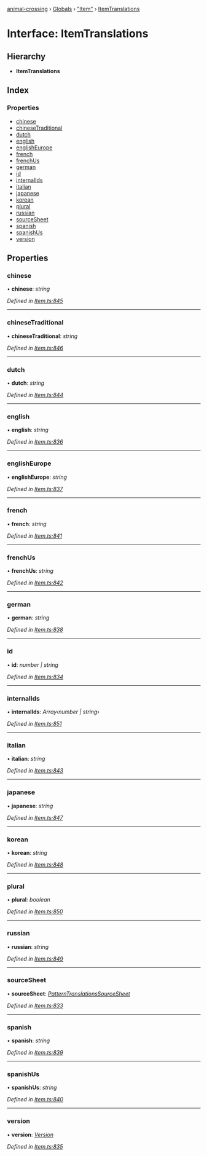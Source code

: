 [animal-crossing](../README.md) › [Globals](../globals.md) › ["Item"](../modules/_item_.md) › [ItemTranslations](_item_.itemtranslations.md)

# Interface: ItemTranslations

## Hierarchy

* **ItemTranslations**

## Index

### Properties

* [chinese](_item_.itemtranslations.md#chinese)
* [chineseTraditional](_item_.itemtranslations.md#chinesetraditional)
* [dutch](_item_.itemtranslations.md#dutch)
* [english](_item_.itemtranslations.md#english)
* [englishEurope](_item_.itemtranslations.md#englisheurope)
* [french](_item_.itemtranslations.md#french)
* [frenchUs](_item_.itemtranslations.md#frenchus)
* [german](_item_.itemtranslations.md#german)
* [id](_item_.itemtranslations.md#id)
* [internalIds](_item_.itemtranslations.md#internalids)
* [italian](_item_.itemtranslations.md#italian)
* [japanese](_item_.itemtranslations.md#japanese)
* [korean](_item_.itemtranslations.md#korean)
* [plural](_item_.itemtranslations.md#plural)
* [russian](_item_.itemtranslations.md#russian)
* [sourceSheet](_item_.itemtranslations.md#sourcesheet)
* [spanish](_item_.itemtranslations.md#spanish)
* [spanishUs](_item_.itemtranslations.md#spanishus)
* [version](_item_.itemtranslations.md#version)

## Properties

###  chinese

• **chinese**: *string*

*Defined in [Item.ts:845](https://github.com/Norviah/animal-crossing/blob/b7769d3/module/types/Item.ts#L845)*

___

###  chineseTraditional

• **chineseTraditional**: *string*

*Defined in [Item.ts:846](https://github.com/Norviah/animal-crossing/blob/b7769d3/module/types/Item.ts#L846)*

___

###  dutch

• **dutch**: *string*

*Defined in [Item.ts:844](https://github.com/Norviah/animal-crossing/blob/b7769d3/module/types/Item.ts#L844)*

___

###  english

• **english**: *string*

*Defined in [Item.ts:836](https://github.com/Norviah/animal-crossing/blob/b7769d3/module/types/Item.ts#L836)*

___

###  englishEurope

• **englishEurope**: *string*

*Defined in [Item.ts:837](https://github.com/Norviah/animal-crossing/blob/b7769d3/module/types/Item.ts#L837)*

___

###  french

• **french**: *string*

*Defined in [Item.ts:841](https://github.com/Norviah/animal-crossing/blob/b7769d3/module/types/Item.ts#L841)*

___

###  frenchUs

• **frenchUs**: *string*

*Defined in [Item.ts:842](https://github.com/Norviah/animal-crossing/blob/b7769d3/module/types/Item.ts#L842)*

___

###  german

• **german**: *string*

*Defined in [Item.ts:838](https://github.com/Norviah/animal-crossing/blob/b7769d3/module/types/Item.ts#L838)*

___

###  id

• **id**: *number | string*

*Defined in [Item.ts:834](https://github.com/Norviah/animal-crossing/blob/b7769d3/module/types/Item.ts#L834)*

___

###  internalIds

• **internalIds**: *Array‹number | string›*

*Defined in [Item.ts:851](https://github.com/Norviah/animal-crossing/blob/b7769d3/module/types/Item.ts#L851)*

___

###  italian

• **italian**: *string*

*Defined in [Item.ts:843](https://github.com/Norviah/animal-crossing/blob/b7769d3/module/types/Item.ts#L843)*

___

###  japanese

• **japanese**: *string*

*Defined in [Item.ts:847](https://github.com/Norviah/animal-crossing/blob/b7769d3/module/types/Item.ts#L847)*

___

###  korean

• **korean**: *string*

*Defined in [Item.ts:848](https://github.com/Norviah/animal-crossing/blob/b7769d3/module/types/Item.ts#L848)*

___

###  plural

• **plural**: *boolean*

*Defined in [Item.ts:850](https://github.com/Norviah/animal-crossing/blob/b7769d3/module/types/Item.ts#L850)*

___

###  russian

• **russian**: *string*

*Defined in [Item.ts:849](https://github.com/Norviah/animal-crossing/blob/b7769d3/module/types/Item.ts#L849)*

___

###  sourceSheet

• **sourceSheet**: *[PatternTranslationsSourceSheet](../enums/_item_.patterntranslationssourcesheet.md)*

*Defined in [Item.ts:833](https://github.com/Norviah/animal-crossing/blob/b7769d3/module/types/Item.ts#L833)*

___

###  spanish

• **spanish**: *string*

*Defined in [Item.ts:839](https://github.com/Norviah/animal-crossing/blob/b7769d3/module/types/Item.ts#L839)*

___

###  spanishUs

• **spanishUs**: *string*

*Defined in [Item.ts:840](https://github.com/Norviah/animal-crossing/blob/b7769d3/module/types/Item.ts#L840)*

___

###  version

• **version**: *[Version](../enums/_item_.version.md)*

*Defined in [Item.ts:835](https://github.com/Norviah/animal-crossing/blob/b7769d3/module/types/Item.ts#L835)*
